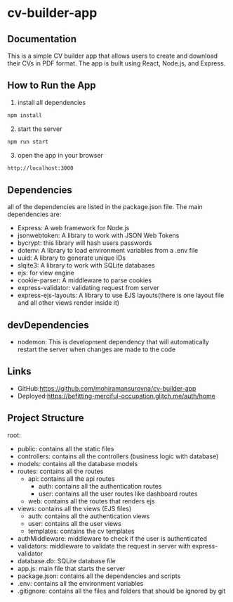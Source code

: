 # cv-builder-app

## Documentation
 This is a simple CV builder app that allows users to create and download their CVs in PDF format. The app is built using React, Node.js, and Express.

 ## How to Run the App

1. install all dependencies
```bash
npm install
```
2. start the server
```bash
npm run start
```
3. open the app in your browser
```bash
http://localhost:3000
```

## Dependencies

all of the dependencies are listed in the package.json file. The main dependencies are:
- Express: A web framework for Node.js
- jsonwebtoken: A library to work with JSON Web Tokens
- bycrypt: this library will hash users passwords
- dotenv: A library to load environment variables from a .env file
- uuid: A library to generate unique IDs
- slqite3: A library to work with SQLite databases
- ejs: for view engine
- cookie-parser: A middleware to parse cookies
- express-validator:  validating request from server
- express-ejs-layouts: A library to use EJS layouts(there is one layout file and all other views render inside it)
## devDependencies
- nodemon: This is development dependency that will automatically restart the server when changes are made to the code

## Links
- GitHub:https://github.com/mohiramansurovna/cv-builder-app
- Deployed:https://befitting-merciful-occupation.glitch.me/auth/home

## Project Structure

root:
- public: contains all the static files
- controllers: contains all the controllers (business logic with database)
- models: contains all the database models
- routes: contains all the routes
  - api: contains all the api routes
    - auth: contains all the authentication routes
    - user: contains all the user routes like dashboard routes
  - web: contains all the routes that renders ejs
- views: contains all the views (EJS files)
    - auth: contains all the authentication views
    - user: contains all the user views
    - templates: contains the cv templates
- authMiddleware: middleware to check if the user is authenticated
- validators: middleware to validate the request in server with express-validator
- database.db: SQLite database file
- app.js: main file that starts the server
- package.json: contains all the dependencies and scripts
- .env: contains all the environment variables
- .gitignore: contains all the files and folders that should be ignored by git